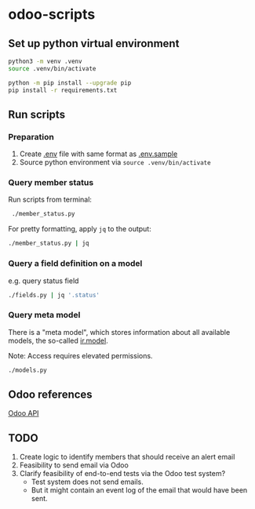 # odoo-scripts

## Set up python virtual environment

```bash
python3 -m venv .venv
source .venv/bin/activate

python -m pip install --upgrade pip
pip install -r requirements.txt
```

## Run scripts

### Preparation

1. Create [.env](.env) file with same format as [.env.sample](.env.sample)
2. Source python environment via `source .venv/bin/activate`

### Query member status

Run scripts from terminal:

   ```bash
    ./member_status.py
   ```

For pretty formatting, apply `jq` to the output:

   ```bash
   ./member_status.py | jq
   ```

### Query a field definition on a model

e.g. query status field

```bash
./fields.py | jq '.status'
```

### Query meta model

There is a "meta model", which stores information about all available models, the
so-called [ir.model](https://www.odoo.com/documentation/12.0/developer/webservices/odoo.html#inspection-and-introspection).

Note: Access requires elevated permissions.

```bash
./models.py
```

## Odoo references

[Odoo API](https://www.odoo.com/documentation/12.0/developer/webservices/odoo.html)

## TODO

1. Create logic to identify members that should receive an alert email
2. Feasibility to send email via Odoo
3. Clarify feasibility of end-to-end tests via the Odoo test system?
    - Test system does not send emails.
    - But it might contain an event log of the email that would have been sent.
